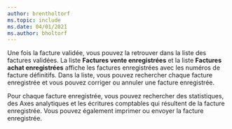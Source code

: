 ```yaml
---
author: brentholtorf
ms.topic: include
ms.date: 04/01/2021
ms.author: bholtorf
---
```

Une fois la facture validée, vous pouvez la retrouver dans la liste des factures validées. La liste **Factures vente enregistrées** et la liste **Factures achat enregistrées** affiche les factures enregistrées avec les numéros de facture définitifs. Dans la liste, vous pouvez rechercher chaque facture enregistrée et vous pouvez corriger ou annuler une facture enregistrée.  

Pour chaque facture enregistrée, vous pouvez rechercher des statistiques, des Axes analytiques et les écritures comptables qui résultent de la facture enregistrée. Vous pouvez également imprimer ou envoyer la facture enregistrée.  
